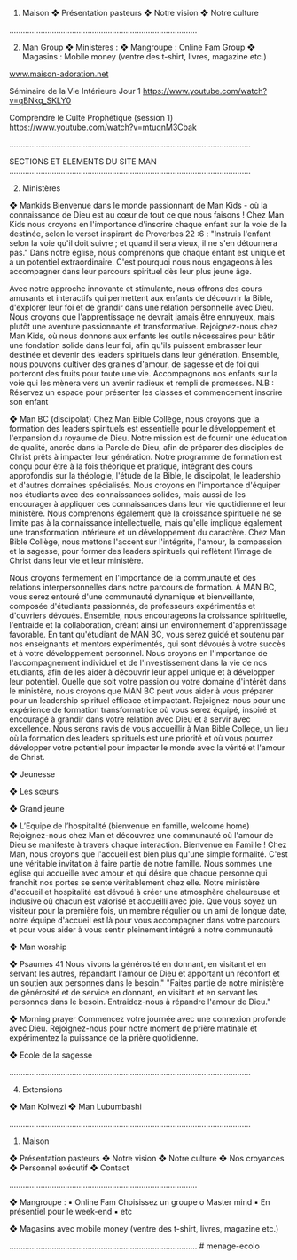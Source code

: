1. Maison
❖ Présentation pasteurs 
❖ Notre vision
❖ Notre culture

....................................................................................

2. Man Group
❖ Ministeres :
❖ Mangroupe : Online Fam Group
❖ Magasins : Mobile money (ventre des t-shirt, livres, magazine etc.)


www.maison-adoration.net

Séminaire de la Vie Intérieure Jour 1
https://www.youtube.com/watch?v=qBNkq_SKLY0

Comprendre le Culte Prophétique (session 1)
https://www.youtube.com/watch?v=mtuqnM3Cbak

............................................................................................................

SECTIONS ET ELEMENTS DU SITE MAN
............................................................................................................

2. Ministères

❖ Mankids
Bienvenue dans le monde passionnant de Man Kids - où la connaissance de Dieu est au cœur de tout
ce que nous faisons !
Chez Man Kids nous croyons en l'importance d'inscrire chaque enfant sur la voie de la destinée, selon
le verset inspirant de Proverbes 22 :6 : "Instruis l'enfant selon la voie qu'il doit suivre ; et quand il sera
vieux, il ne s'en détournera pas."
Dans notre église, nous comprenons que chaque enfant est unique et a un potentiel extraordinaire.
C'est pourquoi nous nous engageons à les accompagner dans leur parcours spirituel dès leur plus jeune
âge.

Avec notre approche innovante et stimulante, nous offrons des cours amusants et interactifs qui
permettent aux enfants de découvrir la Bible, d'explorer leur foi et de grandir dans une relation
personnelle avec Dieu. Nous croyons que l'apprentissage ne devrait jamais être ennuyeux, mais plutôt
une aventure passionnante et transformative.
Rejoignez-nous chez Man Kids, où nous donnons aux enfants les outils nécessaires pour bâtir une
fondation solide dans leur foi, afin qu'ils puissent embrasser leur destinée et devenir des leaders
spirituels dans leur génération. Ensemble, nous pouvons cultiver des graines d'amour, de sagesse et de
foi qui porteront des fruits pour toute une vie. Accompagnons nos enfants sur la voie qui les mènera
vers un avenir radieux et rempli de promesses.
N.B : Réservez un espace pour présenter les classes et commencement inscrire son enfant

❖ Man BC (discipolat)
Chez Man Bible Collège, nous croyons que la formation des leaders spirituels est essentielle pour le
développement et l'expansion du royaume de Dieu. Notre mission est de fournir une éducation de
qualité, ancrée dans la Parole de Dieu, afin de préparer des disciples de Christ prêts à impacter leur
génération.
Notre programme de formation est conçu pour être à la fois théorique et pratique, intégrant des cours
approfondis sur la théologie, l'étude de la Bible, le discipolat, le leadership et d'autres domaines
spécialisés. Nous croyons en l'importance d'équiper nos étudiants avec des connaissances solides, mais
aussi de les encourager à appliquer ces connaissances dans leur vie quotidienne et leur ministère.
Nous comprenons également que la croissance spirituelle ne se limite pas à la connaissance
intellectuelle, mais qu'elle implique également une transformation intérieure et un développement du
caractère. Chez Man Bible Collège, nous mettons l'accent sur l'intégrité, l'amour, la compassion et la
sagesse, pour former des leaders spirituels qui reflètent l'image de Christ dans leur vie et leur
ministère.

Nous croyons fermement en l'importance de la communauté et des relations interpersonnelles dans
notre parcours de formation. À MAN BC, vous serez entouré d'une communauté dynamique et
bienveillante, composée d'étudiants passionnés, de professeurs expérimentés et d'ouvriers dévoués.
Ensemble, nous encourageons la croissance spirituelle, l'entraide et la collaboration, créant ainsi un
environnement d'apprentissage favorable.
En tant qu'étudiant de MAN BC, vous serez guidé et soutenu par nos enseignants et mentors
expérimentés, qui sont dévoués à votre succès et à votre développement personnel. Nous croyons en
l'importance de l'accompagnement individuel et de l'investissement dans la vie de nos étudiants, afin
de les aider à découvrir leur appel unique et à développer leur potentiel.
Quelle que soit votre passion ou votre domaine d'intérêt dans le ministère, nous croyons que MAN BC
peut vous aider à vous préparer pour un leadership spirituel efficace et impactant. Rejoignez-nous pour
une expérience de formation transformatrice où vous serez équipé, inspiré et encouragé à grandir dans
votre relation avec Dieu et à servir avec excellence.
Nous serons ravis de vous accueillir à Man Bible College, un lieu où la formation des leaders spirituels
est une priorité et où vous pourrez développer votre potentiel pour impacter le monde avec la vérité et
l'amour de Christ.

❖ Jeunesse

❖ Les sœurs

❖ Grand jeune

❖ L’Equipe de l’hospitalité (bienvenue en famille, welcome home)
Rejoignez-nous chez Man et découvrez une communauté où l'amour de Dieu se manifeste à travers
chaque interaction. Bienvenue en Famille !
Chez Man, nous croyons que l'accueil est bien plus qu'une simple formalité. C'est une véritable
invitation à faire partie de notre famille. Nous sommes une église qui accueille avec amour et qui
désire que chaque personne qui franchit nos portes se sente véritablement chez elle.
Notre ministère d'accueil et hospitalité est dévoué à créer une atmosphère chaleureuse et inclusive où
chacun est valorisé et accueilli avec joie. Que vous soyez un visiteur pour la première fois, un membre
régulier ou un ami de longue date, notre équipe d'accueil est là pour vous accompagner dans votre
parcours et pour vous aider à vous sentir pleinement intégré à notre communauté

❖ Man worship

❖ Psaumes 41
Nous vivons la générosité en donnant, en visitant et en servant les autres, répandant l'amour de
Dieu et apportant un réconfort et un soutien aux personnes dans le besoin."
"Faites partie de notre ministère de générosité et de service en donnant, en visitant et en
servant les personnes dans le besoin. Entraidez-nous à répandre l'amour de Dieu."

❖ Morning prayer
Commencez votre journée avec une connexion profonde avec Dieu.
Rejoignez-nous pour notre moment de prière matinale et expérimentez la puissance de la prière
quotidienne.

❖ Ecole de la sagesse

............................................................................................................

4. Extensions

❖ Man Kolwezi
❖ Man Lubumbashi

............................................................................................................

1. Maison

❖ Présentation pasteurs
❖ Notre vision
❖ Notre culture
❖ Nos croyances
❖ Personnel exécutif
❖ Contact

....................................................................................

❖ Mangroupe :
▪ Online Fam
Choisissez un groupe
o Master mind
▪ En présentiel pour le week-end
▪ etc

❖ Magasins avec mobile money (ventre des t-shirt, livres, magazine etc.)

....................................................................................
#   m e n a g e - e c o l o  
 